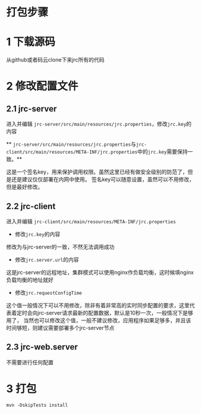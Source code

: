 # 打包步骤

# 1 下载源码

从github或者码云clone下来jrc所有的代码

# 2 修改配置文件

## 2.1 jrc-server

进入并编辑 ``jrc-server/src/main/resources/jrc.properties``，修改``jrc.key``的内容

** ``jrc-server/src/main/resources/jrc.properties``与``jrc-client/src/main/resources/META-INF/jrc.properties``中的``jrc.key``需要保持一致。**

这是一个签名key，用来保护调用权限。虽然这里已经有做安全级别的防范了，但是还是建议仅仅部署在内网中使用。
签名key可以随意设置，虽然可以不用修改，但是最好修改。




## 2.2 jrc-client
进入并编辑 ``jrc-client/src/main/resources/META-INF/jrc.properties``

- 修改``jrc.key``的内容

修改为与jrc-server的一致，不然无法调用成功

- 修改``jrc.server.url``的内容

这是jrc-server的远程地址，集群模式可以使用nginx作负载均衡，这时候填nginx负载均衡的地址就好

- 修改``jrc.requestConfigTime``

这个值一般情况下可以不用修改，除非有着非常高的实时同步配置的要求，这里代表着定时会向jrc-server请求最新的配置数据，默认是10秒一次，一般情况下是够用了，
当然也可以修改这个值，一般不建议修改，应用程序如果足够多，并且该时间够短，则建议需要部署多个jrc-server节点

## 2.3 jrc-web.server
不需要进行任何配置


# 3 打包
```
mvn -DskipTests install
```
